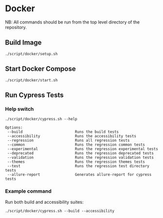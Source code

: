 # Docker

NB: All commands should be run from the top level directory of the repository.

## Build Image

```
./script/docker/setup.sh
```

## Start Docker Compose

```
./script/docker/start.sh
```

## Run Cypress Tests

### Help switch

```
./script/docker/cypress.sh --help
```

```
Options:
 --build                        Runs the build tests
 --accessibility                Runs the accessibility tests
 --regression                   Runs all regression tests
 --common                       Runs the regression common tests
 --experimental                 Runs the regression experimental tests
 --deprecated                   Runs the regression deprecated tests
 --validation                   Runs the regression validation tests
 --themes                       Runs the regression themes tests
 --test                         Runs the regression test directory tests
 --allure-report                Generates allure-report for cypress tests
```

### Example command

Run both build and accessibility suites:

```
./script/docker/cypress.sh --build --accessibility
```